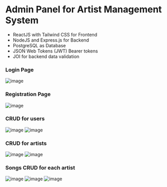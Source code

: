# Admin Panel for Artist Management System

- ReactJS with Tailwind CSS for Frontend
- NodeJS and Express.js for Backend
- PostgreSQL as Database
- JSON Web Tokens (JWT) Bearer tokens
- JOI for backend data validation

### Login Page
![image](https://github.com/BinishaJ/cloco-task/assets/69308583/7fc62ce3-2bae-4692-abdb-6ae24d1a4ef4)

### Registration Page
![image](https://github.com/BinishaJ/cloco-task/assets/69308583/7a0eeea7-c65c-471d-9f5c-2d89789e908e)

### CRUD for users
![image](https://github.com/BinishaJ/cloco-task/assets/69308583/395cd40e-8440-4d68-981d-bed50e299663)
![image](https://github.com/BinishaJ/cloco-task/assets/69308583/28732703-7553-4b9d-bcf4-0f07c6753db4)

### CRUD for artists
![image](https://github.com/BinishaJ/cloco-task/assets/69308583/bd17f839-4a9b-40a1-bcf8-49da67b7075c)
![image](https://github.com/BinishaJ/cloco-task/assets/69308583/85e1de23-05f3-4e12-b892-0312990474b7)

### Songs CRUD for each artist
![image](https://github.com/BinishaJ/cloco-task/assets/69308583/b81210b0-ddbc-4a1f-9c36-a7dc13dc0800)
![image](https://github.com/BinishaJ/cloco-task/assets/69308583/c5be3824-b1b4-48d2-b814-24402f0260fc)
![image](https://github.com/BinishaJ/cloco-task/assets/69308583/18eb9685-5d3f-48d8-8e36-ebf908d3daee)
